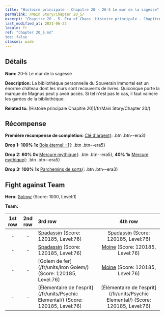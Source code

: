```yaml
---
title: "Histoire principale - Chapitre 20 - 20-5 Le mur de la sagesse"
permalink: /Main Story/Chapter 20_5/
excerpt: "Chapitre 20 - 5. Era of Chaos  Histoire principale - Chapitre 20_5. 20-5 Le mur de la sagesse"
last_modified_at: 2021-06-22
locale: fr
ref: "Chapter 20_5.md"
toc: false
classes: wide
---
```


## Détails

 **Nom:** 20-5 Le mur de la sagesse

 **Description:** La bibliothèque personnelle du Souverain immortel est un énorme château dont les murs sont recouverts de livres. Quiconque porte la marque de Magnus peut y avoir accès. Si tel n'est pas le cas, il faut vaincre les gardes de la bibliothèque.

 **Related to:** [Histoire principale Chapitre 20](/fr/Main Story/Chapter 20/)

## Récompense

 **Première récompense de complétion:** [Clé d'argent](/ItemsFR/con_693/){: .btn .btn--era3}

 **Drop 1:** **100% 1x** [Bois éternel +1](/ItemsFR/mat_69/){: .btn .btn--era5}

 **Drop 2:** **60% 0x** [Mercure mythique](/ItemsFR/mat_63/){: .btn .btn--era5}, **40% 1x** [Mercure mythique](/ItemsFR/mat_63/){: .btn .btn--era5}

 **Drop 3:** **100% 1x** [Parchemins de sorts](/ItemsFR/con_694/){: .btn .btn--era3}


## Fight against Team
 **Hero:** [Solmyr](/fr/heroes/Solmyr/) (Score: 1000, Level:1)

 **Team:**


  | 1st row | 2nd row | 3rd row | 4th row |
  |:----:|:----:|:----|:----:|
  | - | - | [Spadassin](/fr/units/Swordsman/) (Score: 120185, Level:76)  | [Spadassin](/fr/units/Swordsman/) (Score: 120185, Level:76)  |
  | - | - | [Spadassin](/fr/units/Swordsman/) (Score: 120185, Level:76)  | [Moine](/fr/units/Monk/) (Score: 120185, Level:76)  |
  | - | - | [Golem de fer](/fr/units/Iron Golem/) (Score: 120185, Level:76)  | [Moine](/fr/units/Monk/) (Score: 120185, Level:76)  |
  | - | - | [Élémentaire de l'esprit](/fr/units/Psychic Elemental/) (Score: 120185, Level:76)  | [Élémentaire de l'esprit](/fr/units/Psychic Elemental/) (Score: 120185, Level:76)  |


